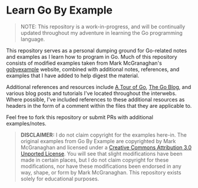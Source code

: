 # Learn Go By Example


> NOTE: This repository is a work-in-progress, and will be continually updated 
> throughout my adventure in learning the Go programming language.

This repository serves as a personal dumping ground for Go-related notes and 
examples as I learn how to program in Go. Much of this repository consists of 
modified examples taken from Mark McGranaghan's [gobyexample](https://gobyexample.com) 
website, combined with additional notes, references, and examples that I have 
added to help digest the material.

Additional references and resources include [A Tour of Go](https://tour.golang.org), 
[The Go Blog](https://blog.golang.org/), and various blog posts and tutorials 
I've located throughout the interwebs. Where possible, I've included references 
to these additional resources as headers in the form of a comment within the files 
that they are applicable to.

Feel free to fork this repository or submit PRs with additional examples/notes.

> **DISCLAIMER:** I do not claim copyright for the examples here-in. The original 
> examples from Go By Example are copyrighted by Mark McGranaghan and licensed 
> under a [Creative Commons Attribution 3.0 Unported License](http://creativecommons.org/licenses/by/3.0/).
> You will see that slight modifications have been made in certain places, but I 
> do not claim copyright for these modifications, nor have these modifications been 
> endorsed in any way, shape, or form by Mark McGranaghan. This repository exists 
> solely for educational purposes.

